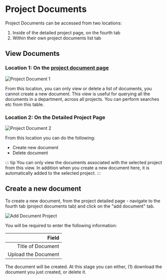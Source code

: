 # Project Documents

Project Documents can be accessed from two locations:
1. Inside of the detailed project page, on the fourth tab
2. Within their own project documents list tab

## View Documents

### Location 1: On the [project document page](https://skhokho.io/projects/documents/view)

![Project Document 1](/img/project_document1.png)

From this location, you can only view or delete a list of documents, you cannot create a new document. This view is useful for querying all the documents in a department, across all projects. You can perform searches etc from this table.

### Location 2: On the Detailed Project Page

![Project Document 2](/img/project_document2.png)

From this location you can do the following:
* Create new document
* Delete document

::: tip
You can only view the documents associated with the selected project from this view. In addition when you create a new document here, it is automatically added to the selected project.
:::

## Create a new document

To create a new document, from the project detailed page - navigate to the fourth tab (project documents tab) and click on the "add document" tab.

![Add Document Project ](/img/add_project_document.png)

You will be required to enter the following information:

| Field                    |
|-------------------------:|
| Title of Document        |
| Upload the Document      |

The document will be created. At this stage you can either, (1) download the document you just created, or delete it.
